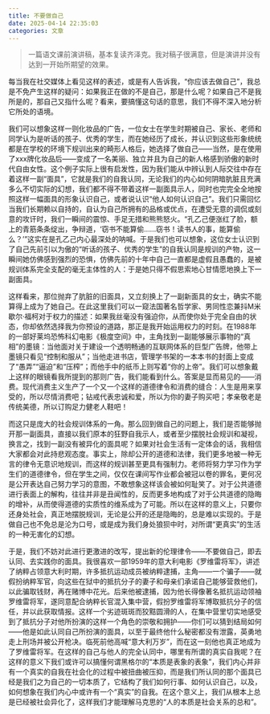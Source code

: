 ```yaml
---
title: 不要做自己
date: 2025-04-14 22:35:03
categories: 文章
---
```


> 一篇语文课前演讲稿，基本复读齐泽克。我对稿子很满意，但是演讲并没有达到一开始所期望的效果。

每当我在社交媒体上看见这样的表述，或是有人告诉我，“你应该去做自己”，我总是不免产生这样的疑问：如果我正在做的不是自己，那是什么呢？如果自己不是我所是的，那自己又指什么呢？看来，要搞懂这句话的意思，我们不得不深入地分析它所处的语境。

我们可以想象这样一则化妆品的广告，一位女士在学生时期被自己、家长、老师和同学认为是听话的孩子、优秀的学生，而在她经历了成长，并认识到这些形象统统都是在学校的环境下规训出来的畸形人格后，她选择了做自己——当然，是在使用了xxx牌化妆品后——变成了一名美丽、独立并且为自己的新人格感到骄傲的新时代自由女性。这个例子实际上很有启发性，因为我们能从中辨认到人际交往中存在着这样一副“面具”，它就是我们的自我认同，无论我们的内心如何阴暗肮脏且充满多么不切实际的幻想，我们都不得不带着这样一副面具示人，同时也完完全全地按照这样一幅面具的形象认识自己，或者说认识“他人如何认识自己”。我们只需回忆当我们长期赖以自持的，自认为自己所拥有的品格或优点，在遭受无意的调侃或刻意的攻讦时，我们一瞬间的震惊、手足无措和熊熊怒火。“孔乙己便涨红了脸，额上的青筋条条绽出，争辩道，‘窃书不能算偷……窃书！读书人的事，能算偷么？’”这实在是孔乙己内心最深处的呐喊。于是我们也可以想象，这位女士认识到了自己先前引以为傲的“听话的孩子、优秀的学生”的自我认同是规训的产物，这一瞬间她仿佛感到强烈的恐惧，仿佛先前的十年中自己一直都是虚假且愚蠢的，是被规训体系完全支配的毫无主体性的人：于是她只得不假思索地心甘情愿地换上下一副面具。

这样看来，那位抛弃了肮脏的旧面具，又立刻换上了一副新面具的女士，确实不能算得上成为了她自己。在此这里我们可以一窥法国著名哲学家、男同性恋兼抖M米歇尔·福柯对于权力的描述：如果我丝毫没有强迫你，从而使你处于完全自由的状态，你却依然选择我为你预设的道路，那正是我开始运用权力的时刻。在1988年的一部好莱坞恐怖科幻电影《极度空间》中，主角找到一副能够展示事物的“真相”的墨镜：当他面对关于建设一个透明畅通的互联网体系的巨型广告牌，他带上墨镜只看见“控制和服从”；当他走进书店，管理学书架的一本本书的封面上变成了“愚弄”“逼迫”和“压榨”；而他手中的纸币上则写着“你的上帝”。我们可以想象戴上这样的眼镜看我所提到的那则广告，我们能看到什么。答案是显而易见的——消费。现代消费主义生产了一个又一个这样的道德律令和消费的缝合：人生是用来享受的，所以尽情消费吧；钻戒代表忠诚和爱，所以为你的妻子购买吧；孝亲敬老是传统美德，所以订购足力健老人鞋吧！

而这只是庞大的社会规训体系的一角。那么回到做自己的问题上，我们是否能够抛开那一副面具，直接以我们原本的狂野自我示人，或者至少摆脱社会规训和凝视，换言之，找到一副没有被异化的面具呢？如果对社会生活有一定体会的话，我相信大家都会对此持悲观态度。事实上，除却公开的道德和法律，我们更多地被一种无言的律令无意识地规训，而这样的规训甚至更具有强制力。老师将努力学习作为学生们的道德律令，但在学生之间，仅仅在课间写作业都会被冠以卷的罪名，更何况是公开表达自己努力学习的意图，不敢想象这样该会被如何耻笑了。对于公共道德进行表面上的解构，往往并非是丑闻性的，反而更多地构成了对于公共道德的隐晦的增补，从而使得道德的实质性的维系成为了可能。所以在这样的意义上，只要你还身处社会，真正地摆脱规训，无论是公开的还是隐晦的，总是难以实现的。于是做自己也不免总是沦为口号，或是成为我们身处狼狈中时，对所谓“更真实”的生活的一种无害化的幻想。

于是，我们不妨对此进行更激进的改写，提出新的伦理律令——不要做自己，即去认同、去实践你的面具。我很喜欢一部1959年的意大利电影《罗维雷将军》，讲述了纳粹占领意大利时期，许多抵抗运动成员被纳粹逮捕，主角——一个骗子——就假扮纳粹军官，向这些在狱中的抵抗分子的妻子和母亲们承诺自己能够营救他们，以此骗取钱财，再在赌博中花光。后来他被逮捕，因为他长得像著名抵抗运动领袖罗维雷将军，遂同意配合纳粹长官混入集中营，假扮罗维雷将军博取抵抗分子的信任，并以此获取情报。这样一个劣迹斑斑而狡黠圆滑的人，在集中营里切实地感受到了抵抗分子对他所扮演的这样一个角色的崇敬和拥护——你们可以猜到结局如何——他是如此认同自己所扮演的面具，以至于最终他什么秘密都没有泄露，英勇地走上刑场并被公开枪决。临死前他高喊“意大利万岁”，而在这一刻他也真正地成为了罗维雷将军。在这样的自己与他人的完全认同中，哪里有所谓的真实自我呢？在这样的意义下我们或许可以搞懂何谓黑格尔的“本质是表象的表象”，我们内心并非有一个真实的自我在社会化的过程中被扭曲被压抑，而是我们所认同的那个面具已经是我们之为自己的一切本质了，它结构了我们如何行事、如何认识自己，以及，如何想象在我们内心中或许有一个“真实”的自我。在这个意义上，我们从根本上总是已经被社会异化了，这样我们才能理解马克思的“人的本质是社会关系的总和”。
